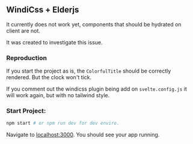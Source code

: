 ## WindiCss + Elderjs
It currently does not work yet, components that should be hydrated on client are not.

It was created to investigate this issue.

### Reproduction
If you start the project as is, the `ColorfulTitle` should be correctly rendered.
But the clock won't tick.

If you comment out the windicss plugin being add on `svelte.config.js` it will work again, but with no tailwind style.

### Start Project:

```bash
npm start # or npm run dev for dev enviro.
```

Navigate to [localhost:3000](http://localhost:3000). You should see your app running.
